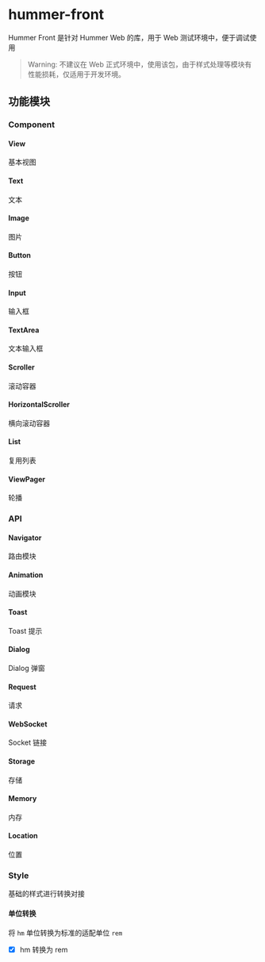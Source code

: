# hummer-front
Hummer Front 是针对 Hummer Web 的库，用于 Web 测试环境中，便于调试使用
> Warning: 不建议在 Web 正式环境中，使用该包，由于样式处理等模块有性能损耗，仅适用于开发环境。


## 功能模块
### Component
#### View
基本视图
#### Text
文本
#### Image
图片
#### Button
按钮
#### Input
输入框
#### TextArea
文本输入框

#### Scroller
滚动容器
#### HorizontalScroller
横向滚动容器

#### List
复用列表
#### ViewPager
轮播

### API
#### Navigator
路由模块
#### Animation
动画模块
#### Toast
Toast 提示
#### Dialog
Dialog 弹窗
#### Request
请求
#### WebSocket
Socket 链接
#### Storage
存储
#### Memory
内存
#### Location
位置

### Style
基础的样式进行转换对接
#### 单位转换
将 `hm` 单位转换为标准的适配单位 `rem`

- [x] hm 转换为 rem